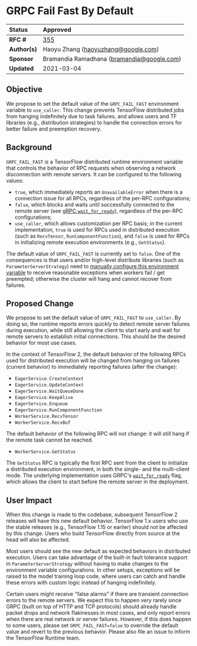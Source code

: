 # GRPC Fail Fast By Default

| Status        | Approved                                                |
| :------------ | :------------------------------------------------------ |
| **RFC #**     | [355](https://github.com/tensorflow/community/pull/355) |
| **Author(s)** | Haoyu Zhang (haoyuzhang@google.com)                     |
| **Sponsor**   | Bramandia Ramadhana (bramandia@google.com)              |
| **Updated**   | 2021-03-04                                              |

## Objective

We propose to set the default value of the `GRPC_FAIL_FAST` environment variable
to `use_caller`. This change prevents TensorFlow distributed jobs from hanging
indefinitely due to task failures, and allows users and TF libraries (e.g.,
distribution strategies) to handle the connection errors for better failure and
preemption recovery.

## Background

`GRPC_FAIL_FAST` is a TensorFlow distributed runtime environment variable that
controls the behavior of RPC requests when observing a network disconnection
with remote servers. It can be configured to the following values:

*   `true`, which immediately reports an `UnavailableError` when there is a
    connection issue for all RPCs, regardless of the per-RPC configurations;
*   `false`, which blocks and waits until successfully connected to the remote
    server (see
    [gRPC `wait_for_ready`](https://github.com/grpc/grpc/blob/master/doc/wait-for-ready.md)),
    regardless of the per-RPC configurations;
*   `use_caller`, which allows customization per RPC basis; in the current
    implementation, `true` is used for RPCs used in distributed execution (such
    as `RecvTensor`, `RunComponentFunction`), and `false` is used for RPCs in
    initializing remote execution environments (e.g., `GetStatus`).

The default value of `GRPC_FAIL_FAST` is currently set to `false`. One of the
consequences is that users and/or high-level distribute libraries (such as
`ParameterServerStrategy`) need to
[manually configure this environment variable](https://github.com/tensorflow/tensorflow/blob/1178262a2a55fa634a2390291fc633c515e28884/tensorflow/python/distribute/parameter_server_strategy_v2.py#L106)
to receive reasonable exceptions when workers fail / get preempted; otherwise
the cluster will hang and cannot recover from failures.

## Proposed Change

We propose to set the default value of `GRPC_FAIL_FAST` to `use_caller`. By
doing so, the runtime reports errors quickly to detect remote server failures
during execution, while still allowing the client to start early and wait for
remote servers to establish initial connections. This should be the desired
behavior for most use cases.

In the context of TensorFlow 2, the default behavior of the following RPCs used
for distributed execution will be changed from hanging on failures (current
behavior) to immediately reporting failures (after the change):

*   `EagerService.CreateContext`
*   `EagerService.UpdateContext`
*   `EagerService.WaitQueueDone`
*   `EagerService.KeepAlive`
*   `EagerService.Enqueue`
*   `EagerService.RunComponentFunction`
*   `WorkerService.RecvTensor`
*   `WorkerService.RecvBuf`

The default behavior of the following RPC will not change: it will still hang if
the remote task cannot be reached.

*   `WorkerService.GetStatus`

The `GetStatus` RPC is typically the first RPC sent from the client to
initialize a distributed execution environment, in both the single- and the
multi-client mode. The underlying implementation uses GRPC's
[`wait_for_ready`](https://github.com/grpc/grpc/blob/master/doc/wait-for-ready.md)
flag, which allows the client to start before the remote server in the
deployment.

## User Impact

When this change is made to the codebase, subsequent TensorFlow 2 releases will
have this new default behavior. TensorFlow 1.x users who use the stable releases
(e.g., TensorFlow 1.15 or earlier) should not be affected by this change. Users
who build TensorFlow directly from source at the head will also be affected.

Most users should see the new default as expected behaviors in distributed
execution. Users can take advantage of the built-in fault tolerance support in
`ParameterServerStrategy` without having to make changes to the environment
variable configurations. In other setups, exceptions will be raised to the model
training loop code, where users can catch and handle these errors with custom
logic instead of hanging indefinitely.

Certain users might receive "false alarms" if there are transient connection
errors to the remote servers. We expect this to happen very rarely since GRPC
(built on top of HTTP and TCP protocols) should already handle packet drops and
network flakinesses in most cases, and only report errors when there are real
network or server failures. However, if this does happen to some users, please
set `GRPC_FAIL_FAST=false` to override the default value and revert to the
previous behavior. Please also file an issue to inform the TensorFlow Runtime
team.

